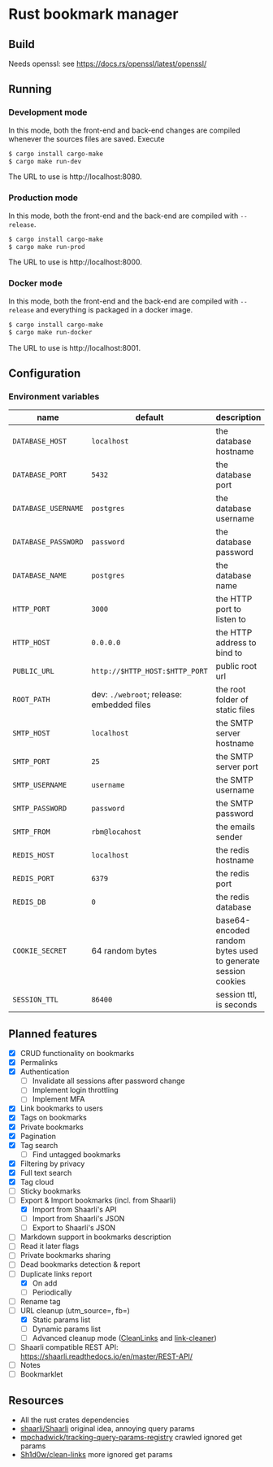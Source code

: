 # Rust bookmark manager

## Build
Needs openssl: see https://docs.rs/openssl/latest/openssl/

## Running
### Development mode
In this mode, both the front-end and back-end changes are compiled whenever the sources files are saved. Execute
```sh
$ cargo install cargo-make
$ cargo make run-dev
```
The URL to use is http://localhost:8080.

### Production mode
In this mode, both the front-end and the back-end are compiled with `--release`.
```sh
$ cargo install cargo-make
$ cargo make run-prod
```
The URL to use is http://localhost:8000.

### Docker mode
In this mode, both the front-end and the back-end are compiled with `--release` and everything is packaged in a docker
image.
```sh
$ cargo install cargo-make
$ cargo make run-docker
```
The URL to use is http://localhost:8001.

## Configuration
### Environment variables
| name                | default                                   | description                                                  |
|---------------------|-------------------------------------------|--------------------------------------------------------------|
| `DATABASE_HOST`     | `localhost`                               | the database hostname                                        |
| `DATABASE_PORT`     | `5432`                                    | the database port                                            |
| `DATABASE_USERNAME` | `postgres`                                | the database username                                        |
| `DATABASE_PASSWORD` | `password`                                | the database password                                        |
| `DATABASE_NAME`     | `postgres`                                | the database name                                            |
| `HTTP_PORT`         | `3000`                                    | the HTTP port to listen to                                   |
| `HTTP_HOST`         | `0.0.0.0`                                 | the HTTP address to bind to                                  |
| `PUBLIC_URL`        | `http://$HTTP_HOST:$HTTP_PORT`            | public root url                                              |
| `ROOT_PATH`         | dev: `./webroot`; release: embedded files | the root folder of static files                              |
| `SMTP_HOST`         | `localhost`                               | the SMTP server hostname                                     |
| `SMTP_PORT`         | `25`                                      | the SMTP server port                                         |
| `SMTP_USERNAME`     | `username`                                | the SMTP username                                            |
| `SMTP_PASSWORD`     | `password`                                | the SMTP password                                            |
| `SMTP_FROM`         | `rbm@locahost`                            | the emails sender                                            |
| `REDIS_HOST`        | `localhost`                               | the redis hostname                                           |
| `REDIS_PORT`        | `6379`                                    | the redis port                                               |
| `REDIS_DB`          | `0`                                       | the redis database                                           |
| `COOKIE_SECRET`     | 64 random bytes                           | base64-encoded random bytes used to generate session cookies |
| `SESSION_TTL`       | `86400`                                   | session ttl, is seconds                                      |

## Planned features
* [x] CRUD functionality on bookmarks
* [x] Permalinks
* [x] Authentication
  * [ ] Invalidate all sessions after password change
  * [ ] Implement login throttling
  * [ ] Implement MFA
* [x] Link bookmarks to users
* [x] Tags on bookmarks
* [x] Private bookmarks
* [x] Pagination
* [x] Tag search
  * [ ] Find untagged bookmarks
* [x] Filtering by privacy
* [x] Full text search
* [x] Tag cloud
* [ ] Sticky bookmarks
* [ ] Export & Import bookmarks (incl. from Shaarli)
  * [x] Import from Shaarli's API
  * [ ] Import from Shaarli's JSON
  * [ ] Export to Shaarli's JSON
* [ ] Markdown support in bookmarks description
* [ ] Read it later flags
* [ ] Private bookmarks sharing
* [ ] Dead bookmarks detection & report
* [ ] Duplicate links report
  * [x] On add
  * [ ] Periodically
* [ ] Rename tag
* [ ] URL cleanup (utm_source=, fb=)
  * [x] Static params list
  * [ ] Dynamic params list
  * [ ] Advanced cleanup mode ([CleanLinks](https://github.com/Cimbali/CleanLinks/blob/master/addon/data/rules.json) and [link-cleaner](https://github.com/corbindavenport/link-cleaner/blob/main/js/shared.js))
* [ ] Shaarli compatible REST API: https://shaarli.readthedocs.io/en/master/REST-API/
* [ ] Notes
* [ ] Bookmarklet

## Resources
 * All the rust crates dependencies
 * [shaarli/Shaarli](https://github.com/shaarli/Shaarli) original idea, annoying query params
 * [mpchadwick/tracking-query-params-registry](https://github.com/mpchadwick/tracking-query-params-registry) crawled ignored get params
 * [Sh1d0w/clean-links](https://github.com/Sh1d0w/clean-links) more ignored get params
